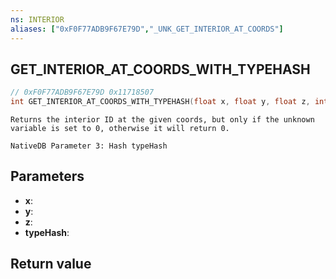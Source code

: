 ```yaml
---
ns: INTERIOR
aliases: ["0xF0F77ADB9F67E79D","_UNK_GET_INTERIOR_AT_COORDS"]
---
```

## GET_INTERIOR_AT_COORDS_WITH_TYPEHASH

```c
// 0xF0F77ADB9F67E79D 0x11718507
int GET_INTERIOR_AT_COORDS_WITH_TYPEHASH(float x, float y, float z, int typeHash);
```

```
Returns the interior ID at the given coords, but only if the unknown variable is set to 0, otherwise it will return 0.  
```

```
NativeDB Parameter 3: Hash typeHash
```

## Parameters
* **x**: 
* **y**: 
* **z**: 
* **typeHash**: 

## Return value
